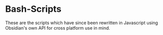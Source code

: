 # Bash-Scripts
These are the scripts which have since been rewritten in Javascript using Obsidian's own API for cross platform use in mind.
